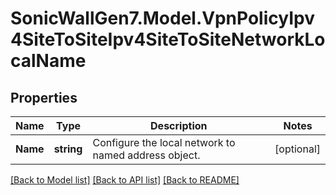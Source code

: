 # SonicWallGen7.Model.VpnPolicyIpv4SiteToSiteIpv4SiteToSiteNetworkLocalName

## Properties

Name | Type | Description | Notes
------------ | ------------- | ------------- | -------------
**Name** | **string** | Configure the local network to named address object. | [optional] 

[[Back to Model list]](../README.md#documentation-for-models) [[Back to API list]](../README.md#documentation-for-api-endpoints) [[Back to README]](../README.md)

